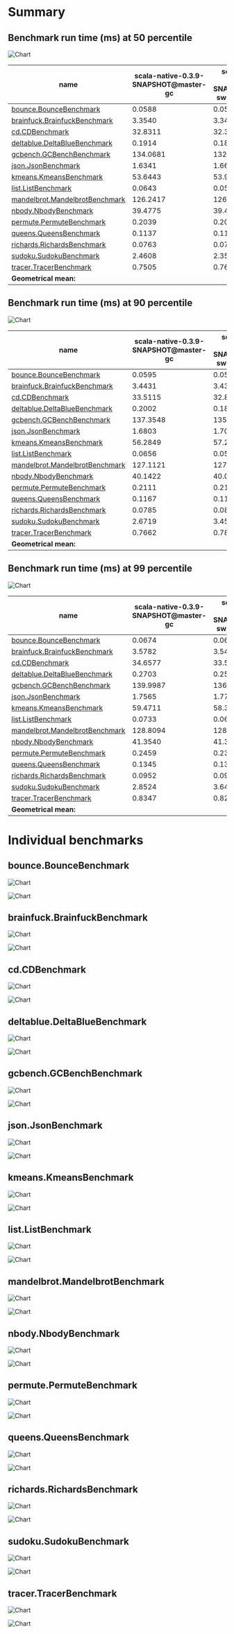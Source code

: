# Summary
## Benchmark run time (ms) at 50 percentile 
![Chart](relative_percentile_50.png)

|name | scala-native-0.3.9-SNAPSHOT@master-gc | scala-native-0.3.9-SNAPSHOT@lazy-sweep-u@origin | |
| -- | -- | -- | -- |
|[bounce.BounceBenchmark](#bouncebouncebenchmark)|0.0588|0.0548|__-6.82%__|
|[brainfuck.BrainfuckBenchmark](#brainfuckbrainfuckbenchmark)|3.3540|3.3435|__-0.31%__|
|[cd.CDBenchmark](#cdcdbenchmark)|32.8311|32.3978|__-1.32%__|
|[deltablue.DeltaBlueBenchmark](#deltabluedeltabluebenchmark)|0.1914|0.1810|__-5.43%__|
|[gcbench.GCBenchBenchmark](#gcbenchgcbenchbenchmark)|134.0681|132.3115|__-1.31%__|
|[json.JsonBenchmark](#jsonjsonbenchmark)|1.6341|1.6612|+1.65%|
|[kmeans.KmeansBenchmark](#kmeanskmeansbenchmark)|53.6443|53.9792|+0.62%|
|[list.ListBenchmark](#listlistbenchmark)|0.0643|0.0557|__-13.46%__|
|[mandelbrot.MandelbrotBenchmark](#mandelbrotmandelbrotbenchmark)|126.2417|126.2080|__-0.03%__|
|[nbody.NbodyBenchmark](#nbodynbodybenchmark)|39.4775|39.4264|__-0.13%__|
|[permute.PermuteBenchmark](#permutepermutebenchmark)|0.2039|0.2048|+0.44%|
|[queens.QueensBenchmark](#queensqueensbenchmark)|0.1137|0.1156|+1.67%|
|[richards.RichardsBenchmark](#richardsrichardsbenchmark)|0.0763|0.0792|+3.81%|
|[sudoku.SudokuBenchmark](#sudokusudokubenchmark)|2.4608|2.3563|__-4.25%__|
|[tracer.TracerBenchmark](#tracertracerbenchmark)|0.7505|0.7642|+1.82%|
| __Geometrical mean:__|| |__-1.63%__|
## Benchmark run time (ms) at 90 percentile 
![Chart](relative_percentile_90.png)

|name | scala-native-0.3.9-SNAPSHOT@master-gc | scala-native-0.3.9-SNAPSHOT@lazy-sweep-u@origin | |
| -- | -- | -- | -- |
|[bounce.BounceBenchmark](#bouncebouncebenchmark)|0.0595|0.0556|__-6.49%__|
|[brainfuck.BrainfuckBenchmark](#brainfuckbrainfuckbenchmark)|3.4431|3.4326|__-0.30%__|
|[cd.CDBenchmark](#cdcdbenchmark)|33.5115|32.8837|__-1.87%__|
|[deltablue.DeltaBlueBenchmark](#deltabluedeltabluebenchmark)|0.2002|0.1872|__-6.52%__|
|[gcbench.GCBenchBenchmark](#gcbenchgcbenchbenchmark)|137.3548|135.3197|__-1.48%__|
|[json.JsonBenchmark](#jsonjsonbenchmark)|1.6803|1.7026|+1.33%|
|[kmeans.KmeansBenchmark](#kmeanskmeansbenchmark)|56.2849|57.2394|+1.70%|
|[list.ListBenchmark](#listlistbenchmark)|0.0656|0.0573|__-12.70%__|
|[mandelbrot.MandelbrotBenchmark](#mandelbrotmandelbrotbenchmark)|127.1121|127.0733|__-0.03%__|
|[nbody.NbodyBenchmark](#nbodynbodybenchmark)|40.1422|40.0840|__-0.14%__|
|[permute.PermuteBenchmark](#permutepermutebenchmark)|0.2111|0.2178|+3.20%|
|[queens.QueensBenchmark](#queensqueensbenchmark)|0.1167|0.1181|+1.16%|
|[richards.RichardsBenchmark](#richardsrichardsbenchmark)|0.0785|0.0808|+2.88%|
|[sudoku.SudokuBenchmark](#sudokusudokubenchmark)|2.6719|3.4507|+29.15%|
|[tracer.TracerBenchmark](#tracertracerbenchmark)|0.7662|0.7845|+2.39%|
| __Geometrical mean:__|| |+0.48%|
## Benchmark run time (ms) at 99 percentile 
![Chart](relative_percentile_99.png)

|name | scala-native-0.3.9-SNAPSHOT@master-gc | scala-native-0.3.9-SNAPSHOT@lazy-sweep-u@origin | |
| -- | -- | -- | -- |
|[bounce.BounceBenchmark](#bouncebouncebenchmark)|0.0674|0.0641|__-4.96%__|
|[brainfuck.BrainfuckBenchmark](#brainfuckbrainfuckbenchmark)|3.5782|3.5491|__-0.81%__|
|[cd.CDBenchmark](#cdcdbenchmark)|34.6577|33.5030|__-3.33%__|
|[deltablue.DeltaBlueBenchmark](#deltabluedeltabluebenchmark)|0.2703|0.2528|__-6.47%__|
|[gcbench.GCBenchBenchmark](#gcbenchgcbenchbenchmark)|139.9987|136.8458|__-2.25%__|
|[json.JsonBenchmark](#jsonjsonbenchmark)|1.7565|1.7731|+0.95%|
|[kmeans.KmeansBenchmark](#kmeanskmeansbenchmark)|59.4711|58.3147|__-1.94%__|
|[list.ListBenchmark](#listlistbenchmark)|0.0733|0.0614|__-16.20%__|
|[mandelbrot.MandelbrotBenchmark](#mandelbrotmandelbrotbenchmark)|128.8094|128.8673|+0.04%|
|[nbody.NbodyBenchmark](#nbodynbodybenchmark)|41.3540|41.3268|__-0.07%__|
|[permute.PermuteBenchmark](#permutepermutebenchmark)|0.2459|0.2340|__-4.85%__|
|[queens.QueensBenchmark](#queensqueensbenchmark)|0.1345|0.1311|__-2.50%__|
|[richards.RichardsBenchmark](#richardsrichardsbenchmark)|0.0952|0.0920|__-3.40%__|
|[sudoku.SudokuBenchmark](#sudokusudokubenchmark)|2.8524|3.6468|+27.85%|
|[tracer.TracerBenchmark](#tracertracerbenchmark)|0.8347|0.8267|__-0.97%__|
| __Geometrical mean:__|| |__-1.61%__|
# Individual benchmarks
## bounce.BounceBenchmark
![Chart](percentile_bounce.BounceBenchmark.png)

![Chart](example_run_3_bounce.BounceBenchmark.png)

## brainfuck.BrainfuckBenchmark
![Chart](percentile_brainfuck.BrainfuckBenchmark.png)

![Chart](example_run_3_brainfuck.BrainfuckBenchmark.png)

## cd.CDBenchmark
![Chart](percentile_cd.CDBenchmark.png)

![Chart](example_run_3_cd.CDBenchmark.png)

## deltablue.DeltaBlueBenchmark
![Chart](percentile_deltablue.DeltaBlueBenchmark.png)

![Chart](example_run_3_deltablue.DeltaBlueBenchmark.png)

## gcbench.GCBenchBenchmark
![Chart](percentile_gcbench.GCBenchBenchmark.png)

![Chart](example_run_3_gcbench.GCBenchBenchmark.png)

## json.JsonBenchmark
![Chart](percentile_json.JsonBenchmark.png)

![Chart](example_run_3_json.JsonBenchmark.png)

## kmeans.KmeansBenchmark
![Chart](percentile_kmeans.KmeansBenchmark.png)

![Chart](example_run_3_kmeans.KmeansBenchmark.png)

## list.ListBenchmark
![Chart](percentile_list.ListBenchmark.png)

![Chart](example_run_3_list.ListBenchmark.png)

## mandelbrot.MandelbrotBenchmark
![Chart](percentile_mandelbrot.MandelbrotBenchmark.png)

![Chart](example_run_3_mandelbrot.MandelbrotBenchmark.png)

## nbody.NbodyBenchmark
![Chart](percentile_nbody.NbodyBenchmark.png)

![Chart](example_run_3_nbody.NbodyBenchmark.png)

## permute.PermuteBenchmark
![Chart](percentile_permute.PermuteBenchmark.png)

![Chart](example_run_3_permute.PermuteBenchmark.png)

## queens.QueensBenchmark
![Chart](percentile_queens.QueensBenchmark.png)

![Chart](example_run_3_queens.QueensBenchmark.png)

## richards.RichardsBenchmark
![Chart](percentile_richards.RichardsBenchmark.png)

![Chart](example_run_3_richards.RichardsBenchmark.png)

## sudoku.SudokuBenchmark
![Chart](percentile_sudoku.SudokuBenchmark.png)

![Chart](example_run_3_sudoku.SudokuBenchmark.png)

## tracer.TracerBenchmark
![Chart](percentile_tracer.TracerBenchmark.png)

![Chart](example_run_3_tracer.TracerBenchmark.png)

